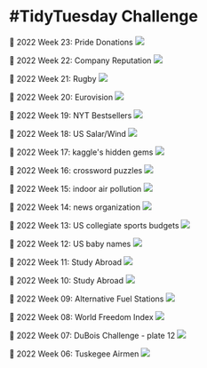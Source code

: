 # #TidyTuesday Challenge 

📸 2022 Week 23: Pride Donations
![](Week_23/2022_23_donations.png)

📸 2022 Week 22: Company Reputation
![](Week_22/2022_22_reputation.png)

📸 2022 Week 21: Rugby
![](Week_21/2022_21_rugby.png)

📸 2022 Week 20: Eurovision 
![](Week_20/2022_20_eurovision.png)

📸 2022 Week 19: NYT Bestsellers
![](Week_19/2022_19_nyt_titles.png)

📸 2022 Week 18: US Salar/Wind
![](Week_18/2022_18_capacity.png)

📸 2022 Week 17: kaggle's hidden gems
![](Week_17/2022_17_hidden_gems.png)

📸 2022 Week 16: crossword puzzles
![](Week_16/2022_16_big_dave.png)

📸 2022 Week 15: indoor air pollution
![](Week_15/2022_15_indoor_pollution.png)

📸 2022 Week 14: news organization
![](Week_14/2022_14_news_orgs.png)

📸 2022 Week 13: US collegiate sports budgets
![](Week_13/2022_13_collegiate_sports_budgets.png)

📸 2022 Week 12: US baby names
![](Week_12/2022_12_baby_names.png)

📸 2022 Week 11: Study Abroad
![](Week_11/2022_11_cran_bioc_vignattes.png)

📸 2022 Week 10: Study Abroad
![](Week_10/2022_10_erasmus.png)

📸 2022 Week 09: Alternative Fuel Stations
![](Week_09/2022_09_alternative_fuel_stations.png)

📸 2022 Week 08: World Freedom Index
![](Week_08/2022_08_world_freedom_index.png)

📸 2022 Week 07: DuBois Challenge - plate 12
![](Week_07/2022_07_duboischallenge_plate12.png)

📸 2022 Week 06: Tuskegee Airmen
![](Week_06/2022_06_airmen.png)
